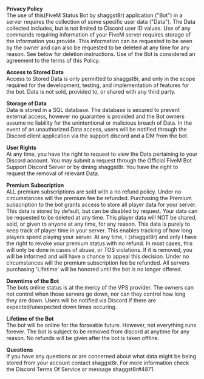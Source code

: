 **Privacy Policy**<br>
The use of this(FiveM Status Bot by shaggst8r) application ("Bot") in a server requires the collection of some specific user data ("Data"). The Data collected includes, but is not limited to Discord user ID values. Use of any commands requiring information of your FiveM server requires storage of the information you provide. This information can be requested to be seen by the owner and can also be requested to be deleted at any time for any reason. See below for deletion instructions. Use of the Bot is considered an agreement to the terms of this Policy.

**Access to Stored Data**<br>
Access to Stored Data is only permitted to shaggst8r, and only in the scope required for the development, testing, and implementation of features for the bot. Data is not sold, provided to, or shared with any third party.

**Storage of Data**<br>
Data is stored in a SQL database. The database is secured to prevent external access, however no guarantee is provided and the Bot owners assume no liability for the unintentional or malicious breach of Data. In the event of an unauthorized Data access, users will be notified through the Discord client application via the support discord and a DM from the bot.

**User Rights**<br>
At any time, you have the right to request to view the Data pertaining to your Discord account. You may submit a request through the Official FiveM Bot Support Discord Server or by dming shaggst8r. You have the right to request the removal of relevant Data.

**Premium Subscription**<br>
ALL premium subscriptions are sold with a no refund policy. Under no circumstances will the premium fee be refunded. Purchasing the Premium subscription to the bot grants access to store all player data for your server. This data is stored by default, but can be disabled by request. Your data can be requested to be deleted at any time. This player data will NOT be shared, sold, or given to anyone at any time, for any reason. This data is purely to keep track of player time in your server. This enables tracking of how long players spend playing your server. At any time, I (shaggst8r) and only I have the right to revoke your premium status with no refund. In most cases, this will only be done in cases of abuse, or TOS violations. If it is removed, you will be informed and will have a chance to appeal this decision. Under no circumstances will the premium subscription fee be refunded. All servers purchasing 'Lifetime' will be honored until the bot is no longer offered. 

**Downtime of the Bot**<br>
The bots online status is at the mercy of the VPS provider. The owners can not control when those servers go down, nor can they control how long they are down. Users will be notified via Discord if there are expected/unexpected down times occuring. 

**Lifetime of the Bot**<br>
The bot will be online for the forseable future. However, not everything runs forever. The bot is subject to be removed from discord at anytime for any reason. No refunds will be given after the bot is taken offline. 

**Questions**<br>
If you have any questions or are concerned about what data might be being stored from your account contact shaggst8r. For more information check the Discord Terms Of Service or message shaggst8r#4871.
